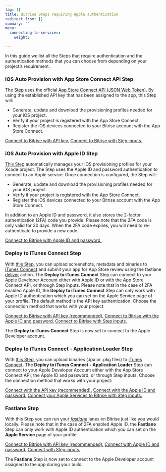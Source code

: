 ```yaml
---
tag: []
title: Bitrise Steps requiring Apple authentication
redirect_from: []
summary: ''
menu:
  connecting-to-services:
    weight: 

---
```

In this guide we list all the Steps that require authentication and the authentication methods that you can choose from depending on your project’s requirement.

### iOS Auto Provision with App Store Connect API Step

The [Step](https://www.bitrise.io/integrations/steps/ios-auto-provision-appstoreconnect) uses the official [App Store Connect API (JSON Web Token)](https://developer.apple.com/documentation/appstoreconnectapi/generating_tokens_for_api_requests). By using the established API key that has been assigned to the app, this Step will:

* Generate, update and download the provisioning profiles needed for your iOS project.
* Verify if your project is registered with the App Store Connect.
* Register the iOS devices connected to your Bitrise account with the App Store Connect.

[Connect to Bitrise with API key.](/getting-started/connecting-to-services/setting-up-connection-to-an-apple-service-with-api-key/)
[Connect to Bitrise with Step inputs.](/getting-started/connecting-to-services/connecting-to-an-apple-service-with-step-inputs/)

### iOS Auto Provision with Apple ID Step

[This Step](https://www.bitrise.io/integrations/steps/ios-auto-provision) automatically manages your iOS provisioning profiles for your Xcode project. The Step uses the Apple ID and password authentication to connect to an Apple service. Once connection is configured, the Step will:

* Generate, update and download the provisioning profiles needed for your iOS project.
* Verify if your project is registered with the App Store Connect.
* Register the iOS devices connected to your Bitrise account with the App Store Connect.

In addition to an Apple ID and password, it also stores the 2-factor authentication (2FA) code you provide. Please note that the 2FA code is only valid for 30 days. When the 2FA code expires, you will need to re-authenticate to provide a new code.

[Connect to Bitrise with Apple ID and password.](/getting-started/connecting-to-services/connecting-to-an-apple-service-with-apple-id/)

### Deploy to iTunes Connect Step

With [this Step](https://www.bitrise.io/integrations/steps/deploy-to-itunesconnect-deliver), you can upload screenshots, metadata and binaries to [iTunes Connect](https://itunesconnect.apple.com/) and submit your app for App Store review using the fastlane [deliver](https://docs.fastlane.tools/actions/deliver/) action. The **Deploy to iTunes Connect** Step can connect to your Apple Developer Account either with Apple ID or with the App Store Connect API, or through Step inputs. Please note that in the case of 2FA enabled Apple ID, the **Deploy to iTunes Connect** Step can only work with Apple ID authentication which you can set on the Apple Service page of your profile. The default method is the API key authentication. Choose the connection method that works with your project:

[Connect to Bitrise with API key (recommended).](/getting-started/connecting-to-services/setting-up-connection-to-an-apple-service-with-api-key/)
[Connect to Bitrise with the Apple ID and password.](/getting-started/connecting-to-services/connecting-to-an-apple-service-with-apple-id/)
[Connect to Bitrise with Step inputs.](/getting-started/connecting-to-services/connecting-to-an-apple-service-with-step-inputs/)

The **Deploy to iTunes Connect** Step is now set to connect to the Apple Developer account.

### Deploy to iTunes Connect - Application Loader Step

With [this Step](https://www.bitrise.io/integrations/steps/deploy-to-itunesconnect-application-loader), you can upload binaries (.ipa or .pkg files) to [iTunes Connect](https://itunesconnect.apple.com/). The **Deploy to iTunes Connect - Application Loader** Step can connect to your Apple Developer Account either with the App Store Connect API, the Apple ID and password, or through Step inputs. Choose the connection method that works with your project:

[Connect with the API key (recommended).](/getting-started/connecting-to-services/setting-up-connection-to-an-apple-service-with-api-key/)
[Connect with the Apple ID and password.](/getting-started/connecting-to-services/connecting-to-an-apple-service-with-apple-id/)
[Connect your Apple Services to Bitrise with Step inputs.](/getting-started/connecting-to-services/connecting-to-an-apple-service-with-step-inputs/)

### Fastlane Step

With this Step you can run your [_fastlane_](https://fastlane.tools/) lanes on Bitrise just like you would locally. Please note that in the case of 2FA enabled Apple ID, the **Fastlane** Step can only work with Apple ID authentication which you can set on the **Apple Service** page of your profile.

[Connect to Bitrise with API key (recommended).](/getting-started/connecting-to-services/setting-up-connection-to-an-apple-service-with-api-key/)
[Connect with Apple ID and password.](/getting-started/connecting-to-services/connecting-to-an-apple-service-with-apple-id/)
[Connect with Step inputs.](/getting-started/connecting-to-services/connecting-to-an-apple-service-with-step-inputs/)

The **Fastlane** Step is now set to connect to the Apple Developer account assigned to the app during your build.

